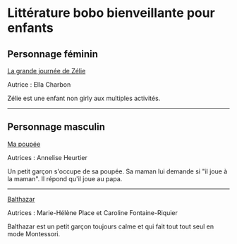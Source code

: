 # Littérature bobo bienveillante pour enfants

## Personnage féminin

[La grande journée de Zélie](https://www.babelio.com/livres/Charbon-La-grande-journee-de-Zelie/1338084)

Autrice : Ella Charbon

Zélie est une enfant non girly aux multiples activités.

---

## Personnage masculin

[Ma poupée](https://www.babelio.com/livres/Heurtier-Ma-poupee/1364158)

Autrices : Annelise Heurtier

Un petit garçon s'occupe de sa poupée. Sa maman lui demande si "il joue à la maman". Il répond qu'il joue au papa.

---

[Balthazar](https://www.editions-hatier.fr/balthazar)

Autrices : Marie-Hélène Place et Caroline Fontaine-Riquier

Balthazar est un petit garçon toujours calme et qui fait tout tout seul en mode Montessori.
